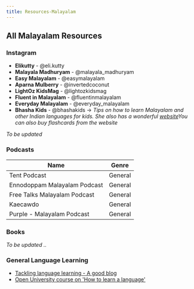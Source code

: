 ```yaml
---
title: Resources-Malayalam
---
```


## All Malayalam Resources  

### Instagram


+ **Elikutty** - @eli.kutty  
+ **Malayala Madhuryam** - @malayala_madhuryam  
+ **Easy Malayalam** - @easymalayalam  
+ **Aparna Mulberry** - @invertedcoconut  
+ **LightOz KidsMag** - @lightozkidsmag  
+ **Fluent in Malayalam** - @fluentinmalayalam  
+ **Everyday Malayalam** - @everyday_malayalam  
+ **Bhasha Kids** - @bhashakids -> _Tips on how to learn Malayalam and other Indian languages for kids. She also has a wonderful [website](https://bhashakids.com/)You can also buy flashcards from the website_

_To be updated_ 


### Podcasts

|Name |Genre|
|-----|-----|  
|Tent Podcast|General
|Ennodoppam Malayalam Podcast|General
|Free Talks Malayalam Podcast|General
|Kaecawdo|General
|Purple - Malayalam Podcast|General


### Books


_To be updated .._ 

### General Language Learning
- [Tackling language learning - A good blog](https://psyche.co/guides/how-to-approach-the-lifelong-project-of-language-learning)
- [Open University course on 'How to learn a language'](https://www.open.edu/openlearn/languages/how-learn-language/content-section-overview?active-tab=description-tab)
